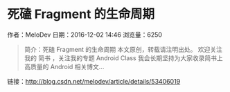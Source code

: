 # 死磕 Fragment 的生命周期
作者：MeloDev
日期：2016-12-02 14:46
浏览量：6250
> 简介：死磕 Fragment 的生命周期
  本文原创，转载请注明出处。 
  欢迎关注我的 简书 ，关注我的专题 Android Class 我会长期坚持为大家收录简书上高质量的 Android 相关博文...

 链接：http://blog.csdn.net/melodev/article/details/53406019
